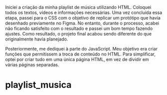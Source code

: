 Iniciei a criação da minha playlist de música utilizando HTML. Coloquei todos os textos, vídeos e informações necessárias. Uma vez concluída essa etapa, passei para o CSS com o objetivo de replicar um protótipo que havia desenhado previamente no Figma. No entanto, durante o processo, acabei não ficando satisfeito com o resultado e passei um bom tempo fazendo ajustes. Como resultado, o projeto final acabou sendo diferente do que originalmente havia planejado.

Posteriormente, me dediquei à parte do JavaScript. Meu objetivo era criar funções que permitissem a troca de conteúdo no HTML. Para simplificar, optei por criar tudo em uma única página HTML, em vez de dividir em várias páginas separadas.

# playlist_musica
